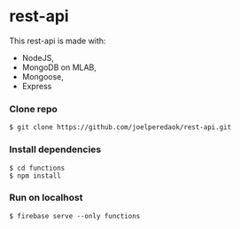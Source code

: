 # rest-api

This rest-api is made with:
* NodeJS,
* MongoDB on MLAB,
* Mongoose,
* Express 

### Clone repo
```
$ git clone https://github.com/joelperedaok/rest-api.git
```

### Install dependencies
```
$ cd functions
$ npm install
```

### Run on localhost
```
$ firebase serve --only functions
```
